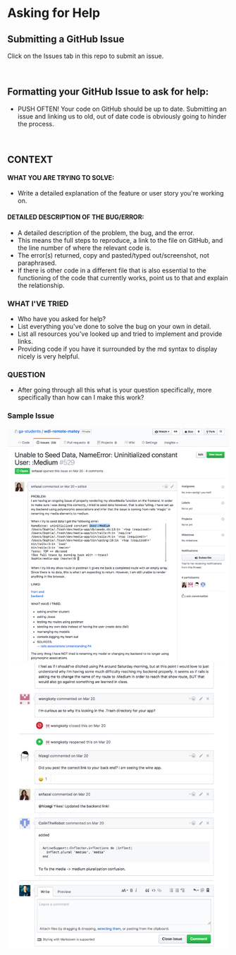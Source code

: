 # Asking for Help

## Submitting a GitHub Issue

Click on the Issues tab in this repo to submit an issue.

<br>

## Formatting your GitHub Issue to ask for help:

- PUSH OFTEN! Your code on GitHub should be up to date. Submitting an issue and linking us to old, out of date code is obviously going to hinder the process.

<br>

## CONTEXT

#### WHAT YOU ARE TRYING TO SOLVE:

- Write a detailed explanation of the feature or user story you're working on.

#### DETAILED DESCRIPTION OF THE BUG/ERROR:

- A detailed description of the problem, the bug, and the error.
- This means the full steps to reproduce, a link to the file on GitHub, and the line number of where the relevant code is.
- The error(s) returned, copy and pasted/typed out/screenshot, not paraphrased.
- If there is other code in a different file that is also essential to the functioning of the code that currently works, point us to that and explain the relationship.

### WHAT I'VE TRIED

- Who have you asked for help?
- List everything you've done to solve the bug on your own in detail. 
- List all resources you've looked up and tried to implement and provide links. 
- Providing code if you have it surrounded by the md syntax to display nicely is very helpful.


### QUESTION

- After going through all this what is your question specifically, more specifically than how can I make this work?

### Sample Issue

![](help1.png)
![](help2.png)
